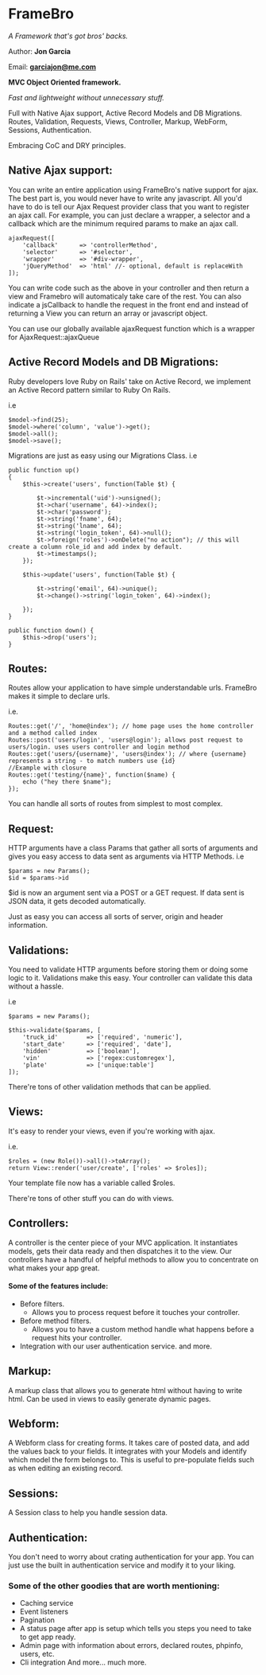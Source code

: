 # FrameBro
_A Framework that's got bros' backs._

Author: **Jon Garcia**

Email: **garciajon@me.com**

**MVC Object Oriented framework.**

_Fast and lightweight without unnecessary stuff._

Full with Native Ajax support, Active Record Models and DB Migrations. Routes, Validation, Requests, Views, Controller, Markup, WebForm, Sessions, Authentication.

Embracing CoC and DRY principles.

## Native Ajax support:
You can write an entire application using FrameBro's native support for ajax.
The best part is, you would never have to write any javascript. All you'd have to do is 
tell our Ajax Request provider class that you want to register an ajax call.
For example, you can just declare a wrapper, a selector and a callback which are the minimum required params to make an ajax call.

~~~~~~~~~~~~~~~~~~~~~
ajaxRequest([
	'callback'      => 'controllerMethod',
	'selector'      => '#selector',
	'wrapper'       => '#div-wrapper',
	'jQueryMethod'  => 'html' //- optional, default is replaceWith
]);
~~~~~~~~~~~~~~~~~~~~~

You can write code such as the above in your controller and then return a view and Framebro will automaticaly take care of the rest.
You can also indicate a jsCallback to handle the request in the front end and instead of returning a View you can return an array or javascript object.

You can use our globally available ajaxRequest function which is a wrapper for AjaxRequest::ajaxQueue


## Active Record Models and DB Migrations:
Ruby developers love Ruby on Rails' take on Active Record, we implement an Active Record pattern similar to Ruby On Rails.

i.e
~~~~~~~~~~~~~~~~~~~~~
$model->find(25);
$model->where('column', 'value')->get();
$model->all();
$model->save();
~~~~~~~~~~~~~~~~~~~~~

Migrations are just as easy using our Migrations Class.
i.e
~~~~~~~~~~
public function up()
{
    $this->create('users', function(Table $t) {

        $t->incremental('uid')->unsigned();
        $t->char('username', 64)->index();
        $t->char('password');
        $t->string('fname', 64);
        $t->string('lname', 64);
        $t->string('login_token', 64)->null();
        $t->foreign('roles')->onDelete("no action"); // this will create a column role_id and add index by default.
        $t->timestamps();
    });

    $this->update('users', function(Table $t) {

        $t->string('email', 64)->unique();
        $t->change()->string('login_token', 64)->index();

    });
}

public function down() {
    $this->drop('users');
}
~~~~~~~~~~

## Routes:

Routes allow your application to have simple understandable urls.
FrameBro makes it simple to declare urls.

i.e.
~~~~~~~~~~~~~~~~~
Routes::get('/', 'home@index'); // home page uses the home controller and a method called index
Routes::post('users/login', 'users@login'); allows post request to users/login. uses users controller and login method
Routes::get('users/{username}', 'users@index'); // where {username} represents a string - to match numbers use {id}
//Example with closure
Routes::get('testing/{name}', function($name) {
    echo ("hey there $name");
});
~~~~~~~~~~~~~~~~~
You can handle all sorts of routes from simplest to most complex.

## Request:
HTTP arguments have a class Params that gather all sorts of arguments and gives you easy access to data sent as arguments via HTTP Methods.
i.e

~~~~~~~~~~~~~~~~~~~~~~~
$params = new Params();
$id = $params->id
~~~~~~~~~~~~~~~~~~~~~~~

$id is now an argument sent via a POST or a GET request. If data sent is JSON data, it gets decoded automatically.

Just as easy you can access all sorts of server, origin and header information.

## Validations:
You need to validate HTTP arguments before storing them or doing some logic to it. 
Validations make this easy. Your controller can validate this data without a hassle.

i.e
~~~~~~~~~~~~~~~~~~~~~
$params = new Params();

$this->validate($params, [
    'truck_id'        => ['required', 'numeric'],
    'start_date'      => ['required', 'date'],
    'hidden'          => ['boolean'],
    'vin'             => ['regex:customregex'],
    'plate'           => ['unique:table']
]);
~~~~~~~~~~~~~~~~~~~~~

There're tons of other validation methods that can be applied.

## Views:
It's easy to render your views, even if you're working with ajax.

i.e.
~~~~~~~~~~~~~~~~~~~~~
$roles = (new Role())->all()->toArray();
return View::render('user/create', ['roles' => $roles]);
~~~~~~~~~~~~~~~~~~~~~

Your template file now has a variable called $roles.

There're tons of other stuff you can do with views.

## Controllers:
A controller is the center piece of your MVC application. It instantiates models, gets their data ready and then dispatches it to the view.
Our controllers have a handful of helpful methods to allow you to concentrate on what makes your app great.
#### Some of the features include:
- Before filters.
    * Allows you to process request before it touches your controller.
- Before method filters.
    * Allows you to have a custom method handle what happens before a request hits your controller.
- Integration with our user authentication service.
and more.


## Markup:
A markup class that allows you to generate html without having to write html. Can be used in views to easily generate dynamic pages.

## Webform:
A Webform class for creating forms. It takes care of posted data, and add the values back to your fields. 
It integrates with your Models and identify which model the form belongs to.
This is useful to pre-populate fields such as when editing an existing record.

## Sessions:
A Session class to help you handle session data.

## Authentication:
You don't need to worry about crating authentication for your app. You can just use the built in authentication service and modify it to your liking.

### Some of the other goodies that are worth mentioning:
- Caching service
- Event listeners
- Pagination
- A status page after app is setup which tells you steps you need to take to get app ready.
- Admin page with information about errors, declared routes, phpinfo, users, etc.
- Cli integration
And more... much more.